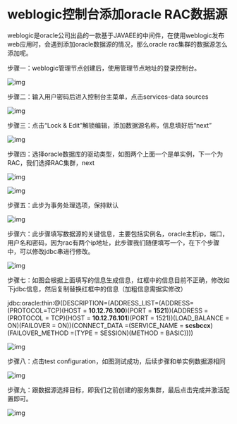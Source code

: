 # **weblogic控制台添加oracle RAC数据源**

 

weblogic是oracle公司出品的一款基于JAVAEE的中间件，在使用weblogic发布web应用时，会遇到添加oracle数据源的情况，那么oracle rac集群的数据源怎么添加呢。

 

步骤一：weblogic管理节点创建后，使用管理节点地址的登录控制台。

![img](../../Image/wps1-166538281401118.png) 

步骤二：输入用户密码后进入控制台主菜单，点击services-data sources

![img](../../Image/wps2-166538281399610.jpg) 

步骤三：点击“Lock & Edit”解锁编辑，添加数据源名称，信息填好后“next”

![img](../../Image/wps3-166538281399711.jpg) 

步骤四：选择oracle数据库的驱动类型，如图两个上面一个是单实例，下一个为RAC，我们选择RAC集群，next

![img](../../Image/wps4-166538281399812.jpg) 

![img](../../Image/wps5-166538281399813.jpg) 

步骤五：此步为事务处理选项，保持默认

![img](../../Image/wps6-166538281399814.jpg) 

步骤六：此步骤填写数据源的关键信息，主要包括实例名，oracle主机ip，端口，用户名和密码，因为rac有两个ip地址，此步骤我们随便填写一个，在下个步骤中，可以修改jdbc串进行修改。

![img](../../Image/wps7-166538281399815.jpg) 

步骤七：如图会根据上面填写的信息生成信息，红框中的信息目前不正确，修改如下jdbc信息，然后复制替换红框中的信息（加粗信息需据实修改）

jdbc:oracle:thin:@(DESCRIPTION=(ADDRESS_LIST=(ADDRESS=(PROTOCOL=TCP)(HOST = **10.12.76.100**)(PORT = **1521**))(ADDRESS = (PROTOCOL = TCP)(HOST = **10.12.76.101**)(PORT = 1521))(LOAD_BALANCE = ON)(FAILOVER = ON))(CONNECT_DATA =(SERVICE_NAME = **scsbccx**)(FAILOVER_METHOD =(TYPE = SESSION)(METHOD = BASIC))))

![img](../../Image/wps8-166538281399916.jpg) 

步骤八：点击test configuration，如图测试成功，后续步骤和单实例数据源相同

![img](../../Image/wps9-166538281399917.jpg) 

步骤九：跟数据源选择目标，即我们之前创建的服务集群，最后点击完成并激活配置即可。

![img](../../Image/wps10-166538281401219.jpg) 

 